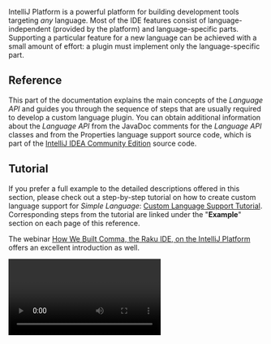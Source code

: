 [//]: # (title: Custom Language Support)

<!-- Copyright 2000-2021 JetBrains s.r.o. and other contributors. Use of this source code is governed by the Apache 2.0 license that can be found in the LICENSE file. -->

IntelliJ Platform is a powerful platform for building development tools targeting *any* language.
Most of the IDE features consist of language-independent (provided by the platform) and language-specific parts.
Supporting a particular feature for a new language can be achieved with a small amount of effort:
a plugin must implement only the language-specific part.

## Reference

This part of the documentation explains the main concepts of the *Language API* and guides you through the sequence of steps that are usually required to develop a custom language plugin.
You can obtain additional information about the *Language API* from the JavaDoc comments for the *Language API* classes and from the Properties language support source code, which is part of the [IntelliJ IDEA Community Edition](https://github.com/JetBrains/intellij-community) source code.

## Tutorial

If you prefer a full example to the detailed descriptions offered in this section, please check out a step-by-step tutorial on how to create custom language support for _Simple Language_:
[Custom Language Support Tutorial](custom_language_support_tutorial.md).
Corresponding steps from the tutorial are linked under the "**Example**" section on each page of this reference.

The webinar [How We Built Comma, the Raku IDE, on the IntelliJ Platform](https://blog.jetbrains.com/platform/2020/01/webinar-recording-how-we-built-comma-the-raku-ide-on-the-intellij-platform/) offers an excellent introduction as well.

<video href="zDP9uUMYrvs" title="How We Built Comma, the Raku IDE, on the IntelliJ Platform" width="300"/>

## Topics

### Initial Setup

* [](registering_file_type.md)
* [](implementing_lexer.md)
* [](implementing_parser_and_psi.md)
* [](syntax_highlighting_and_error_highlighting.md)

### Resolving and Completion

* [](references_and_resolve.md)
* [](symbols.md)
* [](declarations_and_references.md)
* [](navigation.md)
* [](code_completion.md)

### Refactoring

* [](find_usages.md)
* [](rename_refactoring.md)
* [](safe_delete_refactoring.md)

### Editor and IDE Features

* [](code_formatting.md)
* [](code_inspections_and_intentions.md)
* [](structure_view.md)
* [](surround_with.md)
* [](go_to_class_and_go_to_symbol.md)
* [](documentation.md)
* [](additional_minor_features.md)

